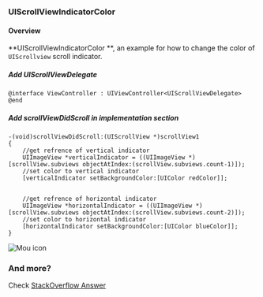 ### UIScrollViewIndicatorColor

#### Overview

**UIScrollViewIndicatorColor
**, an example for how to change the color of `UIScrollview` scroll indicator.

##### Add UIScrollViewDelegate

	@interface ViewController : UIViewController<UIScrollViewDelegate>
	@end 

##### Add scrollViewDidScroll in implementation section

	-(void)scrollViewDidScroll:(UIScrollView *)scrollView1
	{
    	//get refrence of vertical indicator
    	UIImageView *verticalIndicator = ((UIImageView *)[scrollView.subviews objectAtIndex:(scrollView.subviews.count-1)]);
    	//set color to vertical indicator
    	[verticalIndicator setBackgroundColor:[UIColor redColor]];


    	//get refrence of horizontal indicator
    	UIImageView *horizontalIndicator = ((UIImageView *)[scrollView.subviews objectAtIndex:(scrollView.subviews.count-2)]);
    	//set color to horizontal indicator
    	[horizontalIndicator setBackgroundColor:[UIColor blueColor]];
	}

![Mou icon](http://i.stack.imgur.com/jW54M.png)

### And more?

Check [StackOverflow Answer](http://stackoverflow.com/questions/12005187/ios-changing-uiscrollview-scrollbar-color-to-different-colors/28718210#28718210)
